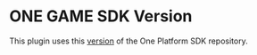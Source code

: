 # ONE GAME SDK Version

This plugin uses this [version](https://git.i3d.net/one/ardentblue/one-game-sdk/-/commit/ca2144f8e2d6d0a4b063d846e5d2a6823cfb1024) of the One Platform SDK repository.

